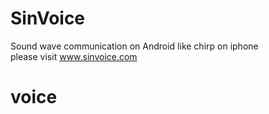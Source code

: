 # SinVoice
Sound wave communication on Android like chirp on iphone<br/>
please visit www.sinvoice.com

# voice
